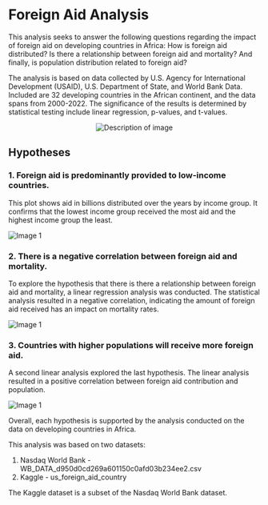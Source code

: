 # Foreign Aid Analysis

This analysis seeks to answer the following questions regarding the impact of foreign aid on developing countries in Africa: How is foreign aid distributed? Is there a relationship between foreign aid and mortality? And finally, is population distribution related to foreign aid?

The analysis is based on data collected by U.S. Agency for International Development (USAID), U.S. Department of State, and World Bank Data. Included are 32 developing countries in the African continent, and the data spans from 2000-2022.
The significance of the results is determined by statistical testing include linear regression, p-values, and t-values.

<p align="center">
  <img src="https://i.imgur.com/WtlrkIG.png" alt="Description of image" />
</p>

## Hypotheses
### 1. Foreign aid is predominantly provided to low-income countries.
This plot shows aid in billions distributed over the years by income group. It confirms that the lowest income group received the most aid and the highest income group the least. 

![Image 1](https://i.imgur.com/x2FB9Fg.png)

### 2. There is a negative correlation between foreign aid and mortality.
To explore the hypothesis that there is there a relationship between foreign aid and mortality, a linear regression analysis was conducted. The statistical analysis resulted in a negative correlation, indicating the amount of foreign aid received has an impact on mortality rates. 

![Image 1](https://i.imgur.com/KPII16Z.png)

### 3. Countries with higher populations will receive more foreign aid.
A second linear analysis explored the last hypothesis. The linear analysis resulted in a positive correlation between foreign aid contribution and population.

![Image 1](https://i.imgur.com/qVaWCeu.png)

Overall, each hypothesis is supported by the analysis conducted on the data on developing countries in Africa. 

This analysis was based on two datasets:
1. Nasdaq World Bank - WB_DATA_d950d0cd269a601150c0afd03b234ee2.csv
2. Kaggle - us_foreign_aid_country

The Kaggle dataset is a subset of the Nasdaq World Bank dataset.
